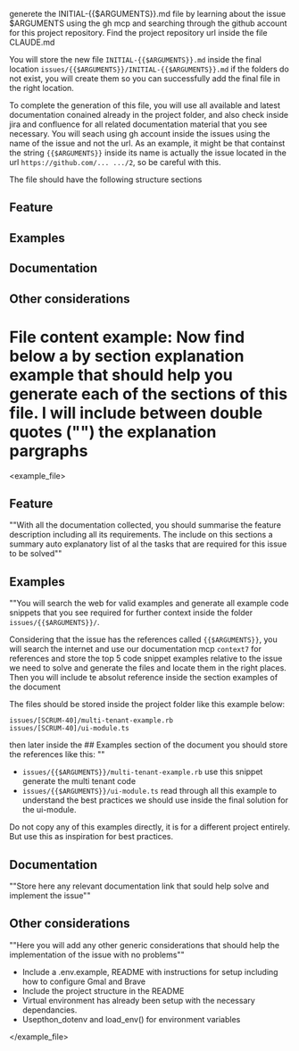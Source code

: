 generete the INITIAL-{{$ARGUMENTS}}.md file by learning about the issue $ARGUMENTS using the gh mcp and searching through the github account for this project repository. Find the project repository url inside the file CLAUDE.md

You will store the new file `INITIAL-{{$ARGUMENTS}}.md` inside the final location `issues/{{$ARGUMENTS}}/INITIAL-{{$ARGUMENTS}}.md` if the folders do not exist, you will create them so you can successfully add the final file in the right location.

To complete the generation of this file, you will use all available and latest documentation conained already in the project folder, and also check inside jira and confluence for all related documentation material that you see necessary. You will seach using gh account inside the issues using the name of the issue and not the url. As an example, it might be that containst the string `{{$ARGUMENTS}}` inside its name is actually the issue located in the url `https://github.com/... .../2`, so be careful with this.

The file should have the following structure sections

## Feature
## Examples
## Documentation
## Other considerations

# File content example: Now find below a by section explanation example that should help you generate each of the sections of this file. I will include between double quotes ("") the explanation pargraphs


<example_file>
## Feature
""With all the documentation collected, you should summarise the feature description including all its requirements. The include on this sections a summary auto explanatory list of al the tasks that are required for this issue to be solved""

## Examples
""You will search the web for valid examples and generate all example code snippets that you see required for further context inside the folder `issues/{{$ARGUMENTS}}/`. 

Considering that the issue has the references called `{{$ARGUMENTS}}`, you will search the internet and use our documentation mcp `context7` for references and store the top 5 code snippet examples relative to the issue we need to solve and generate the files and locate them in the right places. Then you will include te absolut reference inside the section examples of the document


The files should be stored inside the project folder like this example below:

```
issues/[SCRUM-40]/multi-tenant-example.rb
issues/[SCRUM-40]/ui-module.ts
```

then later inside the ## Examples section of the document you should store the references like this: 
""

- `issues/{{$ARGUMENTS}}/multi-tenant-example.rb` use this snippet generate the multi tenant code
- `issues/{{$ARGUMENTS}}/ui-module.ts` read through all this example to understand the best practices we should use inside the final solution for the ui-module.


Do not copy any of this examples directly, it is for a different project entirely. But use this as inspiration for best practices.

## Documentation

""Store here any relevant documentation link that sould help solve and implement the issue""

## Other considerations

""Here you will add any other generic considerations that should help the implementation of the issue with no problems""

- Include a .env.example, README with instructions for setup including how to configure Gmal and Brave
- Include the project structure in the README
- Virtual environment has already been setup with the necessary dependancies.
- Usepthon_dotenv and load_env() for environment variables

</example_file>
